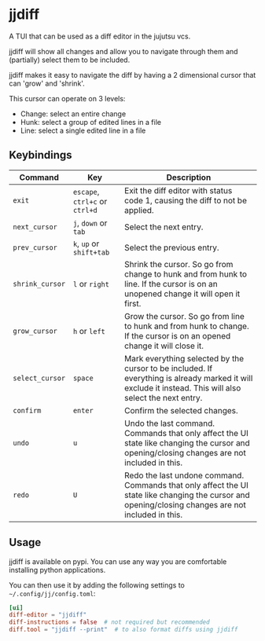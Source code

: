 # jjdiff
A TUI that can be used as a diff editor in the jujutsu vcs.

jjdiff will show all changes and allow you to navigate through them and
(partially) select them to be included.

jjdiff makes it easy to navigate the diff by having a 2 dimensional cursor that
can 'grow' and 'shrink'.

This cursor can operate on 3 levels:
- Change: select an entire change
- Hunk: select a group of edited lines in a file
- Line: select a single edited line in a file

## Keybindings
| Command | Key | Description |
| --- | --- | --- |
| `exit` | `escape`, `ctrl+c` or `ctrl+d` | Exit the diff editor with status code 1, causing the diff to not be applied. |
| `next_cursor` | `j`, `down` or `tab` | Select the next entry. |
| `prev_cursor` | `k`, `up` or `shift+tab` | Select the previous entry. |
| `shrink_cursor` | `l` or `right` | Shrink the cursor. So go from change to hunk and from hunk to line. If the cursor is on an unopened change it will open it first. |
| `grow_cursor` | `h` or `left` | Grow the cursor. So go from line to hunk and from hunk to change. If the cursor is on an opened change it will close it. |
| `select_cursor` | `space` | Mark everything selected by the cursor to be included. If everything is already marked it will exclude it instead. This will also select the next entry. |
| `confirm` | `enter` | Confirm the selected changes. | 
| `undo` | `u` | Undo the last command. Commands that only affect the UI state like changing the cursor and opening/closing changes are not included in this. |
| `redo` | `U` | Redo the last undone command. Commands that only affect the UI state like changing the cursor and opening/closing changes are not included in this. |

## Usage
jjdiff is available on pypi. You can use any way you are comfortable installing
python applications.

You can then use it by adding the following settings to `~/.config/jj/config.toml`:
```toml
[ui]
diff-editor = "jjdiff"
diff-instructions = false  # not required but recommended
diff.tool = "jjdiff --print"  # to also format diffs using jjdiff
```
